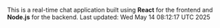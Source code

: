 This is a real-time chat application built using **React** for the frontend and **Node.js** for the backend.
Last updated: Wed May 14 08:12:17 UTC 2025
